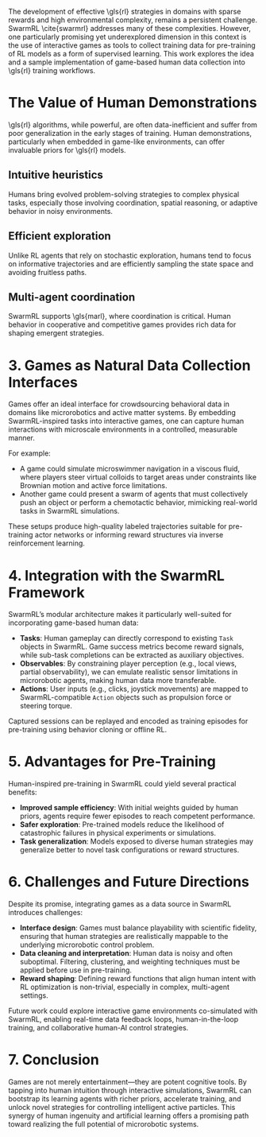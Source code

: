 


The development of effective \gls{rl} strategies in domains with sparse rewards and high environmental complexity, remains a persistent challenge. 
SwarmRL \cite{swarmrl} addresses many of these complexities. 
However, one particularly promising yet underexplored dimension in this context is the use of interactive games as tools to collect training data for
pre-training of RL models as a form of supervised learning. 
This work explores the idea and a sample implementation of game-based human data collection into \gls{rl} training workflows.

# The Value of Human Demonstrations

\gls{rl} algorithms, while powerful, are often data-inefficient and suffer from poor generalization in the early stages of training.
Human demonstrations, particularly when embedded in game-like environments, can offer invaluable priors for \gls{rl} models.

## Intuitive heuristics
Humans bring evolved problem-solving strategies to complex physical tasks, especially those involving coordination, 
spatial reasoning, or adaptive behavior in noisy environments.

## Efficient exploration
Unlike RL agents that rely on stochastic exploration, humans tend to focus on informative trajectories and are efficiently sampling
the state space and avoiding fruitless paths.

## Multi-agent coordination
SwarmRL supports \gls{marl}, where coordination is critical. 
Human behavior in cooperative and competitive games provides rich data for shaping emergent strategies.

# 3. Games as Natural Data Collection Interfaces

Games offer an ideal interface for crowdsourcing behavioral data in domains like microrobotics and active matter systems. By embedding SwarmRL-inspired tasks into interactive games, one can capture human interactions with microscale environments in a controlled, measurable manner.

For example:

* A game could simulate microswimmer navigation in a viscous fluid, where players steer virtual colloids to target areas under constraints like Brownian motion and active force limitations.
* Another game could present a swarm of agents that must collectively push an object or perform a chemotactic behavior, mimicking real-world tasks in SwarmRL simulations.

These setups produce high-quality labeled trajectories suitable for pre-training actor networks or informing reward structures via inverse reinforcement learning.

# 4. Integration with the SwarmRL Framework

SwarmRL’s modular architecture makes it particularly well-suited for incorporating game-based human data:

* **Tasks**: Human gameplay can directly correspond to existing `Task` objects in SwarmRL. Game success metrics become reward signals, while sub-task completions can be extracted as auxiliary objectives.
* **Observables**: By constraining player perception (e.g., local views, partial observability), we can emulate realistic sensor limitations in microrobotic agents, making human data more transferable.
* **Actions**: User inputs (e.g., clicks, joystick movements) are mapped to SwarmRL-compatible `Action` objects such as propulsion force or steering torque.

Captured sessions can be replayed and encoded as training episodes for pre-training using behavior cloning or offline RL.

# 5. Advantages for Pre-Training

Human-inspired pre-training in SwarmRL could yield several practical benefits:

* **Improved sample efficiency**: With initial weights guided by human priors, agents require fewer episodes to reach competent performance.
* **Safer exploration**: Pre-trained models reduce the likelihood of catastrophic failures in physical experiments or simulations.
* **Task generalization**: Models exposed to diverse human strategies may generalize better to novel task configurations or reward structures.

# 6. Challenges and Future Directions

Despite its promise, integrating games as a data source in SwarmRL introduces challenges:

* **Interface design**: Games must balance playability with scientific fidelity, ensuring that human strategies are realistically mappable to the underlying microrobotic control problem.
* **Data cleaning and interpretation**: Human data is noisy and often suboptimal. Filtering, clustering, and weighting techniques must be applied before use in pre-training.
* **Reward shaping**: Defining reward functions that align human intent with RL optimization is non-trivial, especially in complex, multi-agent settings.

Future work could explore interactive game environments co-simulated with SwarmRL, enabling real-time data feedback loops, human-in-the-loop training, and collaborative human-AI control strategies.

# 7. Conclusion

Games are not merely entertainment—they are potent cognitive tools. By tapping into human intuition through interactive simulations, SwarmRL can bootstrap its learning agents with richer priors, accelerate training, and unlock novel strategies for controlling intelligent active particles. This synergy of human ingenuity and artificial learning offers a promising path toward realizing the full potential of microrobotic systems.

